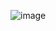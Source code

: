 ![image](https://user-images.githubusercontent.com/82095877/170421299-5cc56866-b595-494e-9667-f134b6740d09.png)

